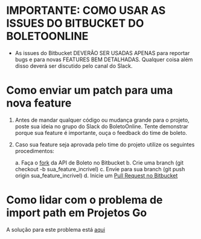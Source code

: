 # IMPORTANTE: COMO USAR AS ISSUES DO BITBUCKET DO BOLETOONLINE

* As issues do Bitbucket DEVERÃO SER USADAS APENAS para reportar bugs e para novas FEATURES BEM DETALHADAS. Qualquer coisa além disso deverá ser discutido pelo canal do Slack.

# Como enviar um patch para uma nova feature

1. Antes de mandar qualquer código ou mudança grande para o projeto, poste sua ideia no grupo do Slack do BoletoOnline. Tente demonstrar porque sua feature é importante, ouça o feedback do time de boleto.
2. Caso sua feature seja aprovada pelo time do projeto utilize os seguintes procedimentos:

    a. Faça o [fork](https://confluence.atlassian.com/bitbucket/forking-a-repository-221449527.html) da API de Boleto no Bitbucket 
    b. Crie uma branch (git checkout -b sua_feature_incrivel)
    c. Envie para sua branch (git push origin sua_feature_incrivel)
    d. Inicie um [Pull Request no Bitbucket](https://confluence.atlassian.com/bitbucket/create-a-pull-request-774243413.html)

# Como lidar com o problema de import path em Projetos Go

A solução para este problema está [aqui](http://code.openark.org/blog/development/forking-golang-repositories-on-github-and-managing-the-import-path)